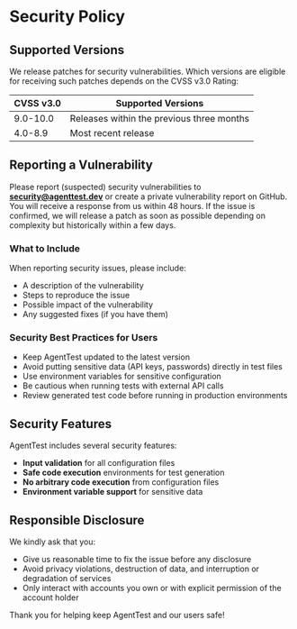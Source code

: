 # Security Policy

## Supported Versions

We release patches for security vulnerabilities. Which versions are eligible for receiving such patches depends on the CVSS v3.0 Rating:

| CVSS v3.0 | Supported Versions                        |
| --------- | ----------------------------------------- |
| 9.0-10.0  | Releases within the previous three months |
| 4.0-8.9   | Most recent release                       |

## Reporting a Vulnerability

Please report (suspected) security vulnerabilities to **[security@agenttest.dev](mailto:nihal.srivastava05@gmail.com)** or create a private vulnerability report on GitHub. You will receive a response from us within 48 hours. If the issue is confirmed, we will release a patch as soon as possible depending on complexity but historically within a few days.

### What to Include

When reporting security issues, please include:

- A description of the vulnerability
- Steps to reproduce the issue
- Possible impact of the vulnerability
- Any suggested fixes (if you have them)

### Security Best Practices for Users

- Keep AgentTest updated to the latest version
- Avoid putting sensitive data (API keys, passwords) directly in test files
- Use environment variables for sensitive configuration
- Be cautious when running tests with external API calls
- Review generated test code before running in production environments

## Security Features

AgentTest includes several security features:

- **Input validation** for all configuration files
- **Safe code execution** environments for test generation
- **No arbitrary code execution** from configuration files
- **Environment variable support** for sensitive data

## Responsible Disclosure

We kindly ask that you:

- Give us reasonable time to fix the issue before any disclosure
- Avoid privacy violations, destruction of data, and interruption or degradation of services
- Only interact with accounts you own or with explicit permission of the account holder

Thank you for helping keep AgentTest and our users safe!
